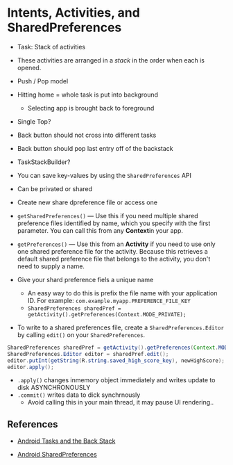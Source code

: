 # Intents, Activities, and SharedPreferences

- Task: Stack of activities
- These activities are arranged in a *stack* in the order when each is opened.
- Push / Pop model
- Hitting home = whole task is put into background
  - Selecting app is brought back to foreground
- Single Top?
- Back button should not cross into different tasks
- Back button should pop last entry off of the backstack
- TaskStackBuilder?

- You can save key-values by using the `SharedPreferences` API
- Can be privated or shared

- Create new share dpreference file or access one

- `getSharedPreferences()` — Use this if you need multiple shared preference files identified by name, which you specify with the first parameter. You can call this from any **Context**in your app.

- `getPreferences()` — Use this from an **Activity** if you need to use only one shared preference file for the activity. Because this retrieves a default shared preference file that belongs to the activity, you don't need to supply a name.

- Give your shard preference fiels a  unique name
  - An easy way to do this is prefix the file name with your application ID. For example: `com.example.myapp.PREFERENCE_FILE_KEY`
  - `SharedPreferences sharedPref = getActivity().getPreferences(Context.MODE_PRIVATE);`

- To write to a shared preferences file, create a `SharedPreferences.Editor` by calling `edit()` on your `SharedPreferences`.

```java
SharedPreferences sharedPref = getActivity().getPreferences(Context.MODE_PRIVATE);
SharedPreferences.Editor editor = sharedPref.edit();
editor.putInt(getString(R.string.saved_high_score_key), newHighScore);
editor.apply();
```

- `.apply()` changes inmemory object immediately and writes update to disk ASYNCHRONOUSLY
- `.commit()` writes data to dick synchrnously
  - Avoid calling this in your main thread, it may pause UI rendering..

## References

- [Android Tasks and the Back Stack](https://developer.android.com/guide/components/activities/tasks-and-back-stack)

- [Android SharedPreferences](https://developer.android.com/training/data-storage/shared-preferences)
